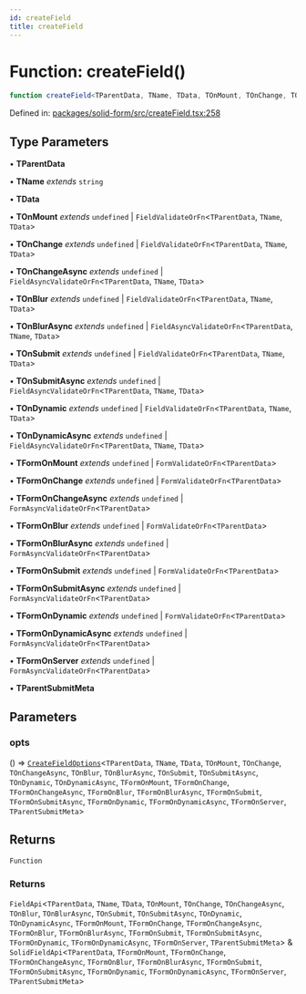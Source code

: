 ```yaml
---
id: createField
title: createField
---
```


<!-- DO NOT EDIT: this page is autogenerated from the type comments -->

# Function: createField()

```ts
function createField<TParentData, TName, TData, TOnMount, TOnChange, TOnChangeAsync, TOnBlur, TOnBlurAsync, TOnSubmit, TOnSubmitAsync, TOnDynamic, TOnDynamicAsync, TFormOnMount, TFormOnChange, TFormOnChangeAsync, TFormOnBlur, TFormOnBlurAsync, TFormOnSubmit, TFormOnSubmitAsync, TFormOnDynamic, TFormOnDynamicAsync, TFormOnServer, TParentSubmitMeta>(opts): () => FieldApi<TParentData, TName, TData, TOnMount, TOnChange, TOnChangeAsync, TOnBlur, TOnBlurAsync, TOnSubmit, TOnSubmitAsync, TOnDynamic, TOnDynamicAsync, TFormOnMount, TFormOnChange, TFormOnChangeAsync, TFormOnBlur, TFormOnBlurAsync, TFormOnSubmit, TFormOnSubmitAsync, TFormOnDynamic, TFormOnDynamicAsync, TFormOnServer, TParentSubmitMeta> & SolidFieldApi<TParentData, TFormOnMount, TFormOnChange, TFormOnChangeAsync, TFormOnBlur, TFormOnBlurAsync, TFormOnSubmit, TFormOnSubmitAsync, TFormOnDynamic, TFormOnDynamicAsync, TFormOnServer, TParentSubmitMeta>
```

Defined in: [packages/solid-form/src/createField.tsx:258](https://github.com/ws-rush/form/blob/main/packages/solid-form/src/createField.tsx#L258)

## Type Parameters

• **TParentData**

• **TName** *extends* `string`

• **TData**

• **TOnMount** *extends* `undefined` \| `FieldValidateOrFn`\<`TParentData`, `TName`, `TData`\>

• **TOnChange** *extends* `undefined` \| `FieldValidateOrFn`\<`TParentData`, `TName`, `TData`\>

• **TOnChangeAsync** *extends* `undefined` \| `FieldAsyncValidateOrFn`\<`TParentData`, `TName`, `TData`\>

• **TOnBlur** *extends* `undefined` \| `FieldValidateOrFn`\<`TParentData`, `TName`, `TData`\>

• **TOnBlurAsync** *extends* `undefined` \| `FieldAsyncValidateOrFn`\<`TParentData`, `TName`, `TData`\>

• **TOnSubmit** *extends* `undefined` \| `FieldValidateOrFn`\<`TParentData`, `TName`, `TData`\>

• **TOnSubmitAsync** *extends* `undefined` \| `FieldAsyncValidateOrFn`\<`TParentData`, `TName`, `TData`\>

• **TOnDynamic** *extends* `undefined` \| `FieldValidateOrFn`\<`TParentData`, `TName`, `TData`\>

• **TOnDynamicAsync** *extends* `undefined` \| `FieldAsyncValidateOrFn`\<`TParentData`, `TName`, `TData`\>

• **TFormOnMount** *extends* `undefined` \| `FormValidateOrFn`\<`TParentData`\>

• **TFormOnChange** *extends* `undefined` \| `FormValidateOrFn`\<`TParentData`\>

• **TFormOnChangeAsync** *extends* `undefined` \| `FormAsyncValidateOrFn`\<`TParentData`\>

• **TFormOnBlur** *extends* `undefined` \| `FormValidateOrFn`\<`TParentData`\>

• **TFormOnBlurAsync** *extends* `undefined` \| `FormAsyncValidateOrFn`\<`TParentData`\>

• **TFormOnSubmit** *extends* `undefined` \| `FormValidateOrFn`\<`TParentData`\>

• **TFormOnSubmitAsync** *extends* `undefined` \| `FormAsyncValidateOrFn`\<`TParentData`\>

• **TFormOnDynamic** *extends* `undefined` \| `FormValidateOrFn`\<`TParentData`\>

• **TFormOnDynamicAsync** *extends* `undefined` \| `FormAsyncValidateOrFn`\<`TParentData`\>

• **TFormOnServer** *extends* `undefined` \| `FormAsyncValidateOrFn`\<`TParentData`\>

• **TParentSubmitMeta**

## Parameters

### opts

() => [`CreateFieldOptions`](../../interfaces/createfieldoptions.md)\<`TParentData`, `TName`, `TData`, `TOnMount`, `TOnChange`, `TOnChangeAsync`, `TOnBlur`, `TOnBlurAsync`, `TOnSubmit`, `TOnSubmitAsync`, `TOnDynamic`, `TOnDynamicAsync`, `TFormOnMount`, `TFormOnChange`, `TFormOnChangeAsync`, `TFormOnBlur`, `TFormOnBlurAsync`, `TFormOnSubmit`, `TFormOnSubmitAsync`, `TFormOnDynamic`, `TFormOnDynamicAsync`, `TFormOnServer`, `TParentSubmitMeta`\>

## Returns

`Function`

### Returns

`FieldApi`\<`TParentData`, `TName`, `TData`, `TOnMount`, `TOnChange`, `TOnChangeAsync`, `TOnBlur`, `TOnBlurAsync`, `TOnSubmit`, `TOnSubmitAsync`, `TOnDynamic`, `TOnDynamicAsync`, `TFormOnMount`, `TFormOnChange`, `TFormOnChangeAsync`, `TFormOnBlur`, `TFormOnBlurAsync`, `TFormOnSubmit`, `TFormOnSubmitAsync`, `TFormOnDynamic`, `TFormOnDynamicAsync`, `TFormOnServer`, `TParentSubmitMeta`\> & `SolidFieldApi`\<`TParentData`, `TFormOnMount`, `TFormOnChange`, `TFormOnChangeAsync`, `TFormOnBlur`, `TFormOnBlurAsync`, `TFormOnSubmit`, `TFormOnSubmitAsync`, `TFormOnDynamic`, `TFormOnDynamicAsync`, `TFormOnServer`, `TParentSubmitMeta`\>
